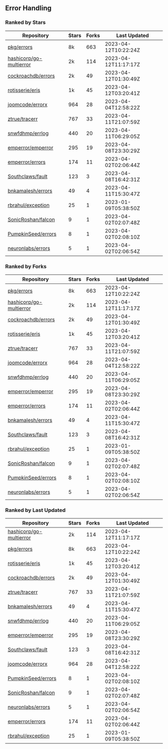 ## Error Handling

### Ranked by Stars

| Repository | Stars | Forks | Last Updated |
|------------|-------|-------|--------------|
| [pkg/errors](https://github.com/pkg/errors) | 8k | 663 | 2023-04-12T10:22:24Z |
| [hashicorp/go-multierror](https://github.com/hashicorp/go-multierror) | 2k | 114 | 2023-04-12T11:17:17Z |
| [cockroachdb/errors](https://github.com/cockroachdb/errors) | 2k | 49 | 2023-04-12T01:30:49Z |
| [rotisserie/eris](https://github.com/rotisserie/eris) | 1k | 45 | 2023-04-12T03:20:41Z |
| [joomcode/errorx](https://github.com/joomcode/errorx) | 964 | 28 | 2023-04-04T12:58:22Z |
| [ztrue/tracerr](https://github.com/ztrue/tracerr) | 767 | 33 | 2023-04-11T21:07:59Z |
| [snwfdhmp/errlog](https://github.com/snwfdhmp/errlog) | 440 | 20 | 2023-04-11T06:29:05Z |
| [emperror/emperror](https://github.com/emperror/emperror) | 295 | 19 | 2023-04-08T23:30:29Z |
| [emperror/errors](https://github.com/emperror/errors) | 174 | 11 | 2023-04-02T02:06:44Z |
| [Southclaws/fault](https://github.com/Southclaws/fault) | 123 | 3 | 2023-04-08T16:42:31Z |
| [bnkamalesh/errors](https://github.com/bnkamalesh/errors) | 49 | 4 | 2023-04-11T15:30:47Z |
| [rbrahul/exception](https://github.com/rbrahul/exception) | 25 | 1 | 2023-01-09T05:38:50Z |
| [SonicRoshan/falcon](https://github.com/SonicRoshan/falcon) | 9 | 1 | 2023-04-02T02:07:48Z |
| [PumpkinSeed/errors](https://github.com/PumpkinSeed/errors) | 8 | 1 | 2023-04-02T02:08:10Z |
| [neuronlabs/errors](https://github.com/neuronlabs/errors) | 5 | 1 | 2023-04-02T02:06:54Z |

### Ranked by Forks

| Repository | Stars | Forks | Last Updated |
|------------|-------|-------|--------------|
| [pkg/errors](https://github.com/pkg/errors) | 8k | 663 | 2023-04-12T10:22:24Z |
| [hashicorp/go-multierror](https://github.com/hashicorp/go-multierror) | 2k | 114 | 2023-04-12T11:17:17Z |
| [cockroachdb/errors](https://github.com/cockroachdb/errors) | 2k | 49 | 2023-04-12T01:30:49Z |
| [rotisserie/eris](https://github.com/rotisserie/eris) | 1k | 45 | 2023-04-12T03:20:41Z |
| [ztrue/tracerr](https://github.com/ztrue/tracerr) | 767 | 33 | 2023-04-11T21:07:59Z |
| [joomcode/errorx](https://github.com/joomcode/errorx) | 964 | 28 | 2023-04-04T12:58:22Z |
| [snwfdhmp/errlog](https://github.com/snwfdhmp/errlog) | 440 | 20 | 2023-04-11T06:29:05Z |
| [emperror/emperror](https://github.com/emperror/emperror) | 295 | 19 | 2023-04-08T23:30:29Z |
| [emperror/errors](https://github.com/emperror/errors) | 174 | 11 | 2023-04-02T02:06:44Z |
| [bnkamalesh/errors](https://github.com/bnkamalesh/errors) | 49 | 4 | 2023-04-11T15:30:47Z |
| [Southclaws/fault](https://github.com/Southclaws/fault) | 123 | 3 | 2023-04-08T16:42:31Z |
| [rbrahul/exception](https://github.com/rbrahul/exception) | 25 | 1 | 2023-01-09T05:38:50Z |
| [SonicRoshan/falcon](https://github.com/SonicRoshan/falcon) | 9 | 1 | 2023-04-02T02:07:48Z |
| [PumpkinSeed/errors](https://github.com/PumpkinSeed/errors) | 8 | 1 | 2023-04-02T02:08:10Z |
| [neuronlabs/errors](https://github.com/neuronlabs/errors) | 5 | 1 | 2023-04-02T02:06:54Z |

### Ranked by Last Updated

| Repository | Stars | Forks | Last Updated |
|------------|-------|-------|--------------|
| [hashicorp/go-multierror](https://github.com/hashicorp/go-multierror) | 2k | 114 | 2023-04-12T11:17:17Z |
| [pkg/errors](https://github.com/pkg/errors) | 8k | 663 | 2023-04-12T10:22:24Z |
| [rotisserie/eris](https://github.com/rotisserie/eris) | 1k | 45 | 2023-04-12T03:20:41Z |
| [cockroachdb/errors](https://github.com/cockroachdb/errors) | 2k | 49 | 2023-04-12T01:30:49Z |
| [ztrue/tracerr](https://github.com/ztrue/tracerr) | 767 | 33 | 2023-04-11T21:07:59Z |
| [bnkamalesh/errors](https://github.com/bnkamalesh/errors) | 49 | 4 | 2023-04-11T15:30:47Z |
| [snwfdhmp/errlog](https://github.com/snwfdhmp/errlog) | 440 | 20 | 2023-04-11T06:29:05Z |
| [emperror/emperror](https://github.com/emperror/emperror) | 295 | 19 | 2023-04-08T23:30:29Z |
| [Southclaws/fault](https://github.com/Southclaws/fault) | 123 | 3 | 2023-04-08T16:42:31Z |
| [joomcode/errorx](https://github.com/joomcode/errorx) | 964 | 28 | 2023-04-04T12:58:22Z |
| [PumpkinSeed/errors](https://github.com/PumpkinSeed/errors) | 8 | 1 | 2023-04-02T02:08:10Z |
| [SonicRoshan/falcon](https://github.com/SonicRoshan/falcon) | 9 | 1 | 2023-04-02T02:07:48Z |
| [neuronlabs/errors](https://github.com/neuronlabs/errors) | 5 | 1 | 2023-04-02T02:06:54Z |
| [emperror/errors](https://github.com/emperror/errors) | 174 | 11 | 2023-04-02T02:06:44Z |
| [rbrahul/exception](https://github.com/rbrahul/exception) | 25 | 1 | 2023-01-09T05:38:50Z |

